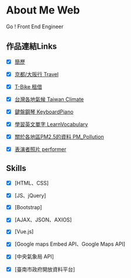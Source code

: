 # About Me Web
  Go ! Front End Engineer


## 作品連結Links

- [X] [簡歷](https://liugoldent.github.io/LgtProfile/profile.html)
- [X] [京都/大阪行 Travel](https://liugoldent.github.io/Travel/Travel.html)
- [X] [T-Bike 租借](https://liugoldent.github.io/TBikeRent/TBike.html)
- [X] [台灣各地氣候 Taiwan Climate](https://liugoldent.github.io/Climate/TaiwanClimate.html)
- [X] [鍵盤鋼琴 KeyboardPiano](https://liugoldent.github.io/KeyboardPiano/music.html)
- [X] [學習英文單字 LearnVocabulary](https://liugoldent.github.io/LearnVocabulary/English.html)
- [X] [關於各地區PM2.5的資料 PM_Pollution](https://liugoldent.github.io/PM_Pollution/pm_pollution.html)
- [X] [表演者照片 performer](https://liugoldent.github.io/performer/performer.html)


## Skills

- [X] [HTML、CSS]
- [X] [JS、jQuery]
- [X] [Bootstrap]
- [X] [AJAX、JSON、AXIOS]
- [X] [Vue.js]
- [X] [Google maps Embed API、Google Maps API]
- [X] [中央氣象局 API]
- [X] [臺南市政府開放資料平台]



